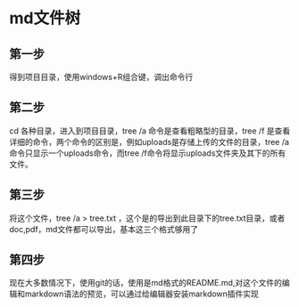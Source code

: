 # md文件树

## 第一步

得到项目目录，使用windows+R组合键，调出命令行

## 第二步

cd 各种目录，进入到项目目录，tree /a 命令是查看粗略型的目录，tree /f  是查看详细的命令，两个命令的区别是，例如uploads是存储上传的文件的目录，tree /a 命令只显示一个uploads命令，而tree /f命令将显示uploads文件夹及其下的所有文件。

## 第三步

将这个文件，tree /a > tree.txt ，这个是的导出到此目录下的tree.txt目录，或者doc,pdf，md文件都可以导出，基本这三个格式够用了

## 第四步

现在大多数情况下，使用git的话，使用是md格式的README.md,对这个文件的编辑和markdown语法的预览，可以通过给编辑器安装markdown插件实现

